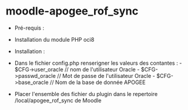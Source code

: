 # moodle-apogee_rof_sync

* Pré-requis :

- Installation du module PHP oci8 

* Installation :

- Dans le fichier config.php renserigner les valeurs des contantes :
      - $CFG->user_oracle // nom de l'utilisateur Oracle
      - $CFG->passwd_oracle // Mot de passe de l'utilisateur Oracle
      - $CFG->base_oracle // Nom de la base de donnée APOGEE
      
 - Placer l'ensemble des fichier du plugin dans le repertoire /local/apogee_rof_sync de Moodle
 
